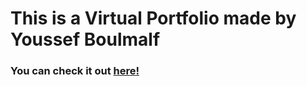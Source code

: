 # This is a Virtual Portfolio made by Youssef Boulmalf ###

### You can check it out [here!](https://youssefboulmalf.nl) ###